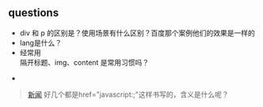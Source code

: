 ## questions ##
- div 和 p 的区别是？使用场景有什么区别？百度那个案例他们的效果是一样的
- lang是什么？
- 经常用 <div class="form-item"></div> 隔开标题、img、content 是常用习惯吗？
- ```bash
> <a href="javascript:;">新闻</a> 
> 好几个都是href="javascript:;"这样书写的，含义是什么呢？

    
    
    
